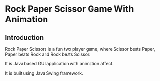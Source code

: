 # Rock Paper Scissor Game With Animation

## <div id = "Int"> Introduction </div>

Rock Paper Scissors is a fun two player game, where Scissor beats Paper, Paper beats Rock and Rock beats Scissor.

It is Java based GUI application with animation affect.

It is built using Java Swing framework.

